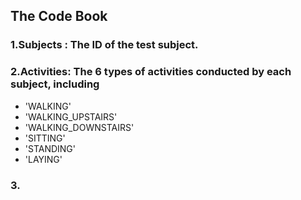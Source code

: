 ## The Code Book
### 1.Subjects : The ID of the test subject.
### 2.Activities: The 6 types of activities conducted by each subject, including
* 'WALKING'
* 'WALKING_UPSTAIRS'
* 'WALKING_DOWNSTAIRS'
* 'SITTING'
* 'STANDING'
* 'LAYING'

### 3.
